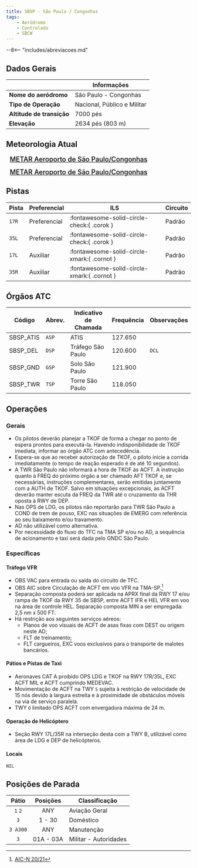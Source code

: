 ```yaml
---
title: SBSP - São Paulo / Congonhas
tags:
    - Aeródromo
    - Controlado
    - SBCW
---
```


--8<-- "includes/abreviacoes.md"

## Dados Gerais

|                              | Informações                      |
|------------------------------|----------------------------------|
| **Nome do aeródromo**        | São Paulo - Congonhas            |
| **Tipo de Operação**         | Nacional, Público e Militar      |
| **Altitude de transição**    | 7000 pés                         |
| **Elevação**                 | 2634 pés (803 m)                 |

## Meteorologia Atual

<a href="https://metar-taf.com/pt/SBSP" target="_blank" id="metartaf-LkzIl7SM"  style="font-size:18px; font-weight:500; color:#000; width:300px; height:435px; display:var(--show-dark); background-color: var(--md-default-bg-color); padding: 10px; margin: 0 0px 0.5em;">METAR Aeroporto de São Paulo/Congonhas</a>
<script async defer crossorigin="anonymous" src="https://metar-taf.com/pt/embed-js/SBSP?u=56997&bg_color=182061&qnh=hPa&rh=rh&target=LkzIl7SM"></script>
<a href="https://metar-taf.com/pt/SBSP" target="_blank" id="metartaf-LkzIl7SN" style="font-size:18px; font-weight:500; color:#000; width:300px; height:435px; display:var(--show-light); background-color: var(--md-default-bg-color); padding: 10px; margin: 0 0px 0.5em;">METAR Aeroporto de São Paulo/Congonhas</a>
<script async defer crossorigin="anonymous" src="https://metar-taf.com/pt/embed-js/SBSP?u=56997&qnh=hPa&rh=rh&target=LkzIl7SN"></script>

## Pistas

| Pista | Preferencial   | ILS                                         | Circuito            |
|-------|----------------|---------------------------------------------|---------------------|
| `17R`  | Preferencial  | :fontawesome-solid-circle-check:{ .corok }  | Padrão              |
| `35L`  | Preferencial  | :fontawesome-solid-circle-check:{ .corok }  | Padrão              | 
| `17L`  | Auxiliar      | :fontawesome-solid-circle-xmark:{ .cornot } | Padrão              |
| `35R`  | Auxiliar      | :fontawesome-solid-circle-xmark:{ .cornot } | Padrão              |

## Órgãos ATC

| Código     | Abrev. | Indicativo de Chamada | Frequência | Observações |
| ---------- | ------ | --------------------- | ---------- | ----------- |
| SBSP_ATIS  | `ASP`  | ATIS                  | 127.650    |             |
| SBSP_DEL   | `DSP`  | Tráfego São Paulo     | 120.600    | `DCL`       |
| SBSP_GND   | `GSP`  | Solo São Paulo        | 121.900    |             |
| SBSP_TWR   | `TSP`  | Torre São Paulo       | 118.050    |             |

## Operações

### Gerais

- Os pilotos deverão planejar a TKOF de forma a chegar no ponto de espera prontos para executá-la. Havendo indisponibilidade de TKOF imediata, informar ao órgão ATC com antecedência.
- Espera-se que ao receber autorização de TKOF, o piloto inicie a corrida imediatamente (o tempo de reação esperado é de até 10 segundos).
- A TWR São Paulo não informará a hora de TKOF às ACFT. A instrução quanto à FREQ do próximo órgão a ser chamado AFT TKOF e, se necessárias, instruções complementares, serão emitidas juntamente com a AUTH de TKOF. Salvo em situações excepcionais, as ACFT deverão manter escuta da FREQ da TWR até o cruzamento da THR oposta à RWY de DEP.
- Nas OPS de LDG, os pilotos não reportarão para TWR São Paulo a COND de trem de pouso, EXC nas situações de EMERG com referência ao seu baixamento e/ou travamento.
- AD não utilizável como alternativa.
- Por necessidade do fluxo do TFC na TMA SP e/ou no AD, a sequência de acionamento e taxi será dada pelo GNDC São Paulo.

### Específicas

#### Tráfego VFR

- OBS VAC para entrada ou saída do circuito de TFC.
- OBS AIC sobre Circulação de ACFT em voo VFR na TMA-SP.[^1]
- Separação composta poderá ser aplicada na APRX final da RWY 17 e/ou rampa de TKOF da RWY 35 de SBSP, entre ACFT IFR e HEL VFR em voo na área de controle HEL. Separação composta MIN a ser empregada: 2,5 nm x 500 FT.
- Há restrição aos seguintes serviços aéreos:
    * Planos de voo visuais de ACFT de asas fixas com DEST ou origem neste AD;
    * FLT de treinamento;
    * FLT cargueiros, EXC voos exclusivos para o transporte de malotes bancários.

[^1]: [AIC-N 20/21](https://publicacoes.decea.mil.br/publicacao/AIC-N-2021)

#### Pátios e Pistas de Taxi

- Aeronaves CAT A proibido OPS LDG e TKOF na RWY 17R/35L, EXC ACFT MIL e ACFT cumprindo MEDEVAC.
- Movimentação de ACFT na TWY `S` sujeita à restrição de velocidade de 15 nós devido à largura estreita e à proximidade de obstáculos móveis na via de serviço paralela.
- TWY `O` limitado OPS ACFT com envergadura máxima de 24 m.

#### Operação de Helicóptero

- Seção RWY 17L/35R na interseção desta com a TWY B, utilizável como área de LDG e DEP de helicópteros.

#### Locais

`NIL`

## Posições de Parada

| Pátio     | Posições  | Classificação         |
|:---------:|:---------:|-----------------------|
| `1` `2`   | ANY       | Aviação Geral         |
| `3`       | 1 - 30    | Doméstico             |
| `3 A300`  | ANY       | Manutenção            |
| `3`       | 01A - 03A | Militar - Autoridades |